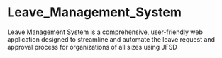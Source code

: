 # Leave_Management_System
Leave Management System is a comprehensive, user-friendly web application designed to streamline and automate the leave request and approval process for organizations of all sizes using JFSD
